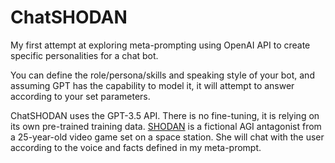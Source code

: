 # ChatSHODAN
My first attempt at exploring meta-prompting using OpenAI API to create specific personalities for a chat bot.

You can define the role/persona/skills and speaking style of your bot, and assuming GPT has the capability to model it, it will attempt to answer according to your set parameters.

ChatSHODAN uses the GPT-3.5 API. There is no fine-tuning, it is relying on its own pre-trained training data. [SHODAN](https://youtu.be/5iZMD_eCpEo) is a fictional AGI antagonist from a 25-year-old video game set on a space station. She will chat with the user according to the voice and facts defined in my meta-prompt.
